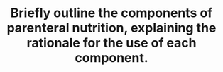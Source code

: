 ---
title: "Briefly outline the components of parenteral nutrition, explaining the rationale for the use of each component."
entityType: SAQ
exam: PEX
college: ANZCA
year: 2007
sitting: A
question: 16
passRate: 42
EC_expectedDomains:
- "A good answer would have included a definition of parenteral nutrition and a rationale for its use."
- "Normal daily requirements should have been described."
- "The components of parenteral nutrition include water and electrolytes, a common omission in many papers."
- "Most candidates covered well the caloric components of lipids, carbohydrates and proteins with a rationale for use."
EC_extraCredit:
- "Many answers also included the addition of vitamins, minerals and trace elements, which was pleasing, but the rationale of “to maintain normal levels” was insufficient to score marks."
- "Extra marks were awarded for discussing how the patients requirements alter in normal physiological circumstances, for example age, gender and pregnancy and in disease states such as sepsis and burns."
---